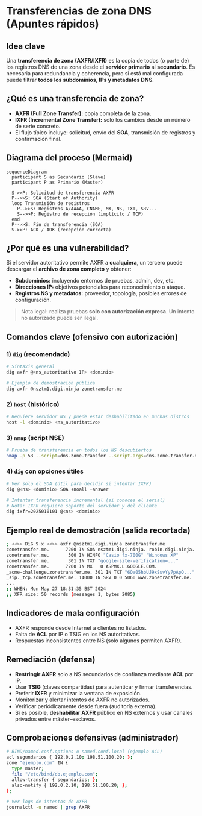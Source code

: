 
# Transferencias de zona DNS (Apuntes rápidos)

## Idea clave
Una **transferencia de zona (AXFR/IXFR)** es la copia de todos (o parte de) los registros DNS de una zona desde el **servidor primario** al **secundario**.
Es necesaria para redundancia y coherencia, pero si está mal configurada puede filtrar **todos los subdominios, IPs y metadatos DNS**.

## ¿Qué es una transferencia de zona?
- **AXFR (Full Zone Transfer):** copia completa de la zona.
- **IXFR (Incremental Zone Transfer):** solo los cambios desde un número de serie concreto.
- El flujo típico incluye: solicitud, envío del **SOA**, transmisión de registros y confirmación final.

## Diagrama del proceso (Mermaid)
```mermaid
sequenceDiagram
  participant S as Secundario (Slave)
  participant P as Primario (Master)

  S->>P: Solicitud de transferencia AXFR
  P-->>S: SOA (Start of Authority)
  loop Transmisión de registros
    P-->>S: Registros A/AAAA, CNAME, MX, NS, TXT, SRV...
    S-->>P: Registro de recepción (implícito / TCP)
  end
  P-->>S: Fin de transferencia (SOA)
  S->>P: ACK / AOK (recepción correcta)
```

## ¿Por qué es una vulnerabilidad?
Si el servidor autoritativo permite AXFR a **cualquiera**, un tercero puede descargar el **archivo de zona completo** y obtener:
- **Subdominios:** incluyendo entornos de pruebas, admin, dev, etc.
- **Direcciones IP:** objetivos potenciales para reconocimiento o ataque.
- **Registros NS y metadatos:** proveedor, topología, posibles errores de configuración.

> Nota legal: realiza pruebas **solo con autorización expresa**. Un intento no autorizado puede ser ilegal.

## Comandos clave (ofensivo con autorización)
### 1) `dig` (recomendado)
```bash
# Sintaxis general
dig axfr @<ns_autoritativo IP> <dominio>

# Ejemplo de demostración pública
dig axfr @nsztm1.digi.ninja zonetransfer.me
```

### 2) `host` (histórico)
```bash
# Requiere servidor NS y puede estar deshabilitado en muchas distros
host -l <dominio> <ns_autoritativo>
```

### 3) `nmap` (script NSE)
```bash
# Prueba de transferencia en todos los NS descubiertos
nmap -p 53 --script=dns-zone-transfer --script-args=dns-zone-transfer.domain=<dominio> <ip_o_rango>
```

### 4) `dig` con opciones útiles
```bash
# Ver solo el SOA (útil para decidir si intentar IXFR)
dig @<ns> <dominio> SOA +noall +answer

# Intentar transferencia incremental (si conoces el serial)
# Nota: IXFR requiere soporte del servidor y del cliente
dig ixfr=2025010101 @<ns> <dominio>
```

## Ejemplo real de demostración (salida recortada)
```bash
; <<>> DiG 9.x <<>> axfr @nsztm1.digi.ninja zonetransfer.me
zonetransfer.me.      7200 IN SOA nsztm1.digi.ninja. robin.digi.ninja. 2019100801 172800 900 1209600 3600
zonetransfer.me.       300 IN HINFO "Casio fx-700G" "Windows XP"
zonetransfer.me.       301 IN TXT "google-site-verification=..."
zonetransfer.me.      7200 IN MX   0 ASPMX.L.GOOGLE.COM.
_acme-challenge.zonetransfer.me. 301 IN TXT "6Oa05hbUJ9xSsvYy7pApQ..."
_sip._tcp.zonetransfer.me. 14000 IN SRV 0 0 5060 www.zonetransfer.me.
...
;; WHEN: Mon May 27 18:31:35 BST 2024
;; XFR size: 50 records (messages 1, bytes 2085)
```

## Indicadores de mala configuración
- AXFR responde desde Internet a clientes no listados.
- Falta de **ACL** por IP o TSIG en los NS autoritativos.
- Respuestas inconsistentes entre NS (solo algunos permiten AXFR).

## Remediación (defensa)
- **Restringir AXFR** solo a NS secundarios de confianza mediante **ACL** por IP.
- Usar **TSIG** (claves compartidas) para autenticar y firmar transferencias.
- Preferir **IXFR** y minimizar la ventana de exposición.
- Monitorizar y alertar intentos de AXFR no autorizados.
- Verificar periódicamente desde fuera (auditoría externa).
- Si es posible, **deshabilitar AXFR** público en NS externos y usar canales privados entre máster–esclavos.

## Comprobaciones defensivas (administrador)
```bash
# BIND/named.conf.options o named.conf.local (ejemplo ACL)
acl segundarios { 192.0.2.10; 198.51.100.20; };
zone "ejemplo.com" IN {
  type master;
  file "/etc/bind/db.ejemplo.com";
  allow-transfer { segundarios; };
  also-notify { 192.0.2.10; 198.51.100.20; };
};

# Ver logs de intentos de AXFR
journalctl -u named | grep AXFR
```


